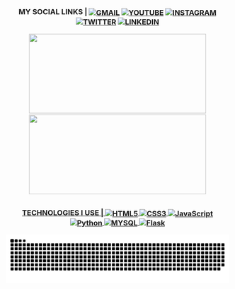 ##

<div align="center">
  <h3>MY SOCIAL LINKS |
     <a href="https://mail.google.com/mail/u/0/?fs=1&to=leomachadosocial@gmail.com&su=&body=&bcc=&tf=cm"><img align="center" alt="GMAIL" src="https://img.shields.io/badge/Gmail-000000?style=for-the-badge&logo=gmail&logoColor=white"/></a>
     <a href="https://www.youtube.com/channel/UCqQjxvBuDkpxPXhwVF7FXFw"><img align="center" alt="YOUTUBE" src="https://img.shields.io/badge/YouTube-000000?style=for-the-badge&logo=youtube&logoColor=white"/></a>
     <a href="https://www.instagram.com/lrdmzin/"><img align="center" alt="INSTAGRAM" src="https://img.shields.io/badge/Instagram-000000?style=for-the-badge&logo=instagram&logoColor=white"/></a>
     <a href="https://twitter.com/LRDMzin"><img align="center" alt="TWITTER" src="https://img.shields.io/badge/Twitter-000000?style=for-the-badge&logo=twitter&logoColor=white"/></a>
     <a href="https://www.linkedin.com/in/leonardo-queir%C3%B3z-machado-606321198/"><img align="center" alt="LINKEDIN" src="https://img.shields.io/badge/LinkedIn-000000?style=for-the-badge&logo=linkedin&logoColor=white"/></a>
</div>  

<div align="center">
  <a href="https://github.com/Lrd-M">
  <img height="180em" width="400em" src="https://github-readme-stats.vercel.app/api?username=Lrd-M&show_icons=true&theme=dark&include_all_commits=true&count_private=true"/>
  <img height="180em" width="400em" src="https://github-readme-stats.vercel.app/api/top-langs/?username=Lrd-M&layout=compact&langs_count=7&theme=dark"/>
</div>

## 
  
  <div align="center">
  <h3>TECHNOLOGIES I USE |
     <img align="center" alt="HTML5" src="https://img.shields.io/badge/HTML5-000000?style=for-the-badge&logo=html5&logoColor=white"/>
     <img align="center" alt="CSS3" src="https://img.shields.io/badge/CSS3-000000?style=for-the-badge&logo=css3&logoColor=white"/>
     <img align="center" alt="JavaScript" src="https://img.shields.io/badge/JavaScript-000000?style=for-the-badge&logo=javascript&logoColor=white"/>
     <img align="center" alt="Python" src="https://img.shields.io/badge/Python-000000?style=for-the-badge&logo=python&logoColor=white"/>
     <img align="center" alt="MYSQL" src="https://img.shields.io/badge/MySQL-000000?style=for-the-badge&logo=mysql&logoColor=white"/>
     <img align="center" alt="Flask" src="https://img.shields.io/badge/Flask-000000?style=for-the-badge&logo=flask&logoColor=white"/>
 </div>
  
  ![Snake animation](https://github.com/Lrd-M/Lrd-M/blob/output/github-contribution-grid-snake.svg)
